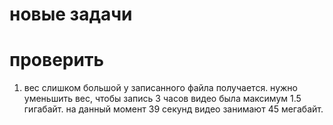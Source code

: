 
# новые задачи





# проверить
1. вес слишком большой у записанного файла получается. нужно уменьшить вес, чтобы запись 3 часов видео была максимум 1.5 гигабайт. на данный момент 39 секунд видео занимают 45 мегабайт.
